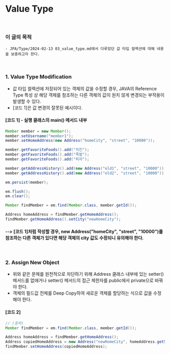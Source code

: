 # Value Type
<br/>

### 이 글의 목적
    - JPA/Type/2024-02-13 03_value_type.md에서 다루었던 값 타입 컬렉션에 대해 내용을 보충하고자 한다.
<br/>

### 1. Value Type Modification
- 값 타입 컬렉션에 저장되어 있는 객체의 값을 수정할 경우, JAVA의 Reference Type 특성 상 해당 객체를 참조하는 다른 객체의 값이 원치 않게 변경되는 부작용이 발생할 수 있다.
- [코드 1]은 값 변경의 잘못된 예시이다.
#### [코드 1] - 실행 클래스의 main() 메서드 내부
```java
Member member = new Member();
member.setUsername("member1");
member.setHomeAddress(new Address("homeCity", "street", "10000"));

member.getFavoriteFoods().add("치킨");
member.getFavoriteFoods().add("족발");
member.getFavoriteFoods().add("피자");

member.getAddressHistory().add(new Address("old1", "street", "10000"));
member.getAddressHistory().add(new Address("old2", "street", "10000"));

em.persist(member);

em.flush();
em.clear();

Member findMember = em.find(Member.class, member.getId());

Address homeAddress = findMember.getHomeAddress();
findMember.getHomeAddress().setCity("newHomeCity");
```
#### --> [코드 1]처럼 작성할 경우, new Address("homeCity", "street", "10000")를 참조하는 다른 객체가 있다면 해당 객체의 city 값도 수정되니 유의해야 한다.
<br/>

### 2. Assign New Object
- 위와 같은 문제를 원천적으로 차단하기 위해 Address 클래스 내부에 있는 setter() 메서드를 없애거나 setter() 메서드의 접근 제한자를 public에서 private으로 바꿔야 한다.
- 객체의 필드값 전체를 Deep Copy하여 새로운 객체를 할당하는 식으로 값을 수정해야 한다.
#### [코드 2]
```java
// (중략)
Member findMember = em.find(Member.class, member.getId());

Address homeAddress = findMember.getHomeAddress();
Address copiedHomeAddress = new Address("newHomeCity", homeAddress.getStreet(), homeAddress.getZipcode());
findMember.setHomeAddress(copiedHomeAddress);
```
